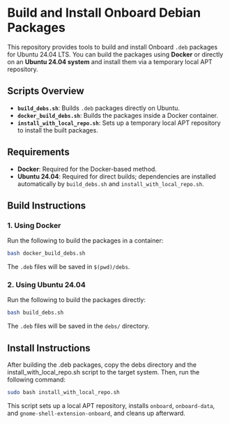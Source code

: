 # Build and Install Onboard Debian Packages

This repository provides tools to build and install Onboard `.deb` packages for Ubuntu 24.04 LTS. 
You can build the packages using **Docker** or directly on an **Ubuntu 24.04 system** and install them via a temporary local APT repository.

## Scripts Overview
- **`build_debs.sh`**: Builds `.deb` packages directly on Ubuntu.
- **`docker_build_debs.sh`**: Builds the packages inside a Docker container.
- **`install_with_local_repo.sh`**: Sets up a temporary local APT repository to install the built packages.

## Requirements
- **Docker**: Required for the Docker-based method.
- **Ubuntu 24.04**: Required for direct builds; dependencies are installed automatically by `build_debs.sh` and `install_with_local_repo.sh`.

## Build Instructions

### **1. Using Docker**
Run the following to build the packages in a container:
```bash
bash docker_build_debs.sh
```
The `.deb` files will be saved in `$(pwd)/debs`.

### **2. Using Ubuntu 24.04**
Run the following to build the packages directly:
```bash
bash build_debs.sh
```
The `.deb` files will be saved in the `debs/` directory.

## Install Instructions

After building the .deb packages, copy the debs directory and the install_with_local_repo.sh script to the target system.
Then, run the following command:
```bash
sudo bash install_with_local_repo.sh
```
This script sets up a local APT repository, installs `onboard`, `onboard-data`, and `gnome-shell-extension-onboard`, and cleans up afterward.


